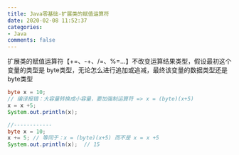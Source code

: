 ```yaml
---
title: Java零基础-扩展类的赋值运算符
date: 2020-02-08 11:52:37
categories:
- Java
comments: false
---
```




扩展类的赋值运算符【+=、-+、/=、%=...】不改变运算结果类型，假设最初这个变量的类型是 byte类型，无论怎么进行追加或追减，最终该变量的数据类型还是 byte类型

<!-- more -->

```java
byte x = 10;
// 编译报错：大容量转换成小容量，要加强制运算符 => x = (byte)(x+5)
x = x +5;
System.out.println(x); 

//------------
byte x = 10;
x += 5; // 等同于：x = (byte)(x+5) 而不是 x = x +5
System.out.println(x);  // 15
```

